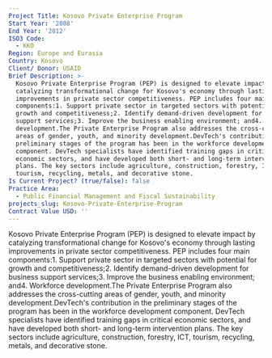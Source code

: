 ```yaml
---
Project Title: Kosovo Private Enterprise Program
Start Year: '2008'
End Year: '2012'
ISO3 Code:
  - KKO
Region: Europe and Eurasia
Country: Kosovo
Client/ Donor: USAID
Brief Description: >-
  Kosovo Private Enterprise Program (PEP) is designed to elevate impact by
  catalyzing transformational change for Kosovo's economy through lasting
  improvements in private sector competitiveness. PEP includes four main
  components:1. Support private sector in targeted sectors with potential for
  growth and competitiveness;2. Identify demand-driven development for business
  support services;3. Improve the business enabling environment; and4. Workforce
  development.The Private Enterprise Program also addresses the cross-cutting
  areas of gender, youth, and minority development.DevTech's contribution in the
  preliminary stages of the program has been in the workforce development
  component. DevTech specialists have identified training gaps in critical
  economic sectors, and have developed both short- and long-term intervention
  plans. The key sectors include agriculture, construction, forestry, ICT,
  tourism, recycling, metals, and decorative stone.
Is Current Project? (true/false): false
Practice Area:
  - Public Financial Management and Fiscal Sustainability
projects_slug: Kosovo-Private-Enterprise-Program
Contract Value USD: ''
---
```

Kosovo Private Enterprise Program (PEP) is designed to elevate impact by catalyzing transformational change for Kosovo's economy through lasting improvements in private sector competitiveness. PEP includes four main components:1. Support private sector in targeted sectors with potential for growth and competitiveness;2. Identify demand-driven development for business support services;3. Improve the business enabling environment; and4. Workforce development.The Private Enterprise Program also addresses the cross-cutting areas of gender, youth, and minority development.DevTech's contribution in the preliminary stages of the program has been in the workforce development component. DevTech specialists have identified training gaps in critical economic sectors, and have developed both short- and long-term intervention plans. The key sectors include agriculture, construction, forestry, ICT, tourism, recycling, metals, and decorative stone.